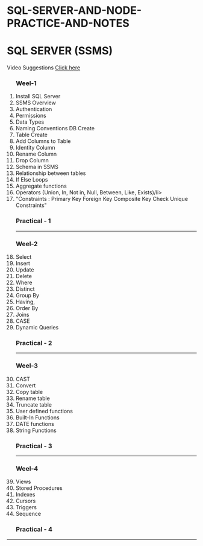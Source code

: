 # SQL-SERVER-AND-NODE-PRACTICE-AND-NOTES

<h1>SQL SERVER (SSMS)</h1>
<p>Video Suggestions  <a href="https://www.youtube.com/watch?v=7GVFYt6_ZFM&list=PL08903FB7ACA1C2FB&index=1">Click here</a></p>
<ol>
  <h3>Weel-1</h3>
<li>Install SQL Server</li> 
<li>SSMS Overview</li> 
<li>Authentication</li>
<li>Permissions</li> 
<li>Data Types</li>
<li>Naming Conventions DB Create</li> 
  <li>Table Create</li> 
  <li>Add Columns to Table</li> 
  <li>Identity Column</li> 
  <li>Rename Column</li> 
  <li>Drop Column</li> 
  <li>Schema in SSMS</li> 
  <li>Relationship between tables</li>
  <li>If Else Loops</li>
  <li>Aggregate functions</li>
  <li>Operators (Union, In, Not in, Null, Between, Like, Exists)/li>
  <li>"Constraints :
Primary Key Foreign Key
Composite Key 
Check 
Unique Constraints"</li>
  <h3>Practical - 1</h3>
  <hr>
   <h3>Weel-2</h3>
  <li>Select</li>
  <li>Insert</li>
  <li>Update</li>
  <li>Delete</li>
  <li>Where</li>
  <li>Distinct</li>
  <li>Group By</li><li>Having,</li>
  <li>Order By </li><li>Joins</li>
  <li>CASE</li><li>Dynamic Queries</li>
  <h3>Practical - 2</h3>
  <hr>
   <h3>Weel-3</h3>
  <li>CAST</li><li>Convert</li>
  <li>Copy table</li><li>Rename table</li>
  <li>Truncate table</li><li>User defined functions</li>
  <li>Built-In Functions</li><li>DATE functions</li>
  <li>String Functions</li>
  <h3>Practical - 3 </h3>
  <hr>
   <h3>Weel-4</h3>
  <li>Views</li>
  <li>Stored Procedures</li><li>Indexes</li>
  <li>Cursors</li><li>Triggers</li>
  <li>Sequence</li>
  <h3>Practical - 4</h3>
</ol>
<hr>
